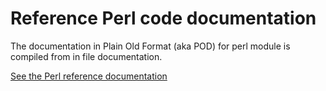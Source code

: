 # Reference Perl code documentation

The documentation in Plain Old Format (aka POD) for perl module
is compiled from in file documentation.

[See the Perl reference documentation](./ref-perl-pod/)